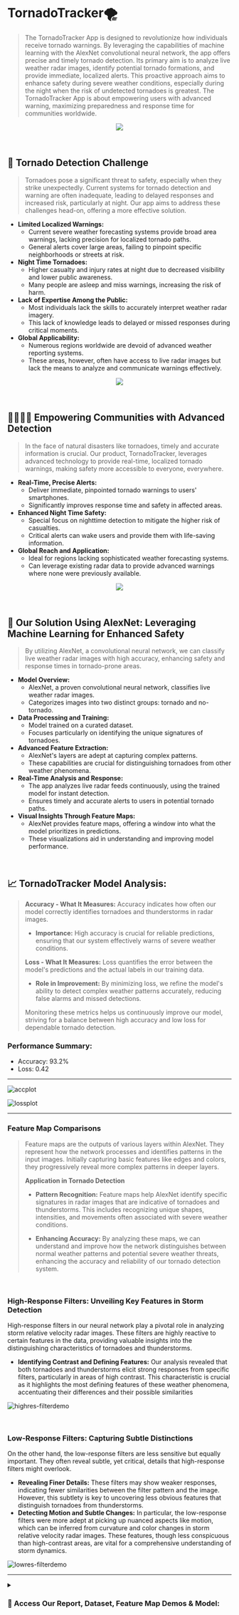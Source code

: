  #  TornadoTracker🌪️
> The TornadoTracker App is designed to revolutionize how individuals receive tornado warnings. By leveraging the capabilities of machine learning with the AlexNet convolutional neural network, the app offers precise and timely tornado detection. Its primary aim is to analyze live weather radar images, identify potential tornado formations, and provide immediate, localized alerts. This proactive approach aims to enhance safety during severe weather conditions, especially during the night when the risk of undetected tornadoes is greatest. The TornadoTracker App is about empowering users with advanced warning, maximizing preparedness and response time for communities worldwide.

<div align="center"> <img src="https://github.com/cam-alvarez/tornado-tracker/blob/main/assets/Tornadotrackerlogo.png"> </div>

&ensp;

## 🚨 Tornado Detection Challenge
> Tornadoes pose a significant threat to safety, especially when they strike unexpectedly. Current systems for tornado detection and warning are often inadequate, leading to delayed responses and increased risk, particularly at night. Our app aims to address these challenges head-on, offering a more effective solution.

- **Limited Localized Warnings:** 
  - Current severe weather forecasting systems provide broad area warnings, lacking precision for localized tornado paths.
  - General alerts cover large areas, failing to pinpoint specific neighborhoods or streets at risk.
- **Night Time Tornadoes:** 
  - Higher casualty and injury rates at night due to decreased visibility and lower public awareness.
  - Many people are asleep and miss warnings, increasing the risk of harm.
- **Lack of Expertise Among the Public:** 
  - Most individuals lack the skills to accurately interpret weather radar imagery.
  - This lack of knowledge leads to delayed or missed responses during critical moments.
- **Global Applicability:** 
  - Numerous regions worldwide are devoid of advanced weather reporting systems.
  - These areas, however, often have access to live radar images but lack the means to analyze and communicate warnings effectively.
&ensp;
 <div align="center"> <img src="https://github.com/cam-alvarez/tornado-tracker/blob/main/assets/Storm-relative-velocity%20radar-images.png"> </div>
 
 &ensp;

## 👨‍👩‍👦‍👦 Empowering Communities with Advanced Detection
> In the face of natural disasters like tornadoes, timely and accurate information is crucial. Our product, TornadoTracker, leverages advanced technology to provide real-time, localized tornado warnings, making safety more accessible to everyone, everywhere.

- **Real-Time, Precise Alerts:** 
  - Deliver immediate, pinpointed tornado warnings to users' smartphones.
  - Significantly improves response time and safety in affected areas.
- **Enhanced Night Time Safety:** 
  - Special focus on nighttime detection to mitigate the higher risk of casualties.
  - Critical alerts can wake users and provide them with life-saving information.
- **Global Reach and Application:** 
  - Ideal for regions lacking sophisticated weather forecasting systems.
  - Can leverage existing radar data to provide advanced warnings where none were previously available.
 &ensp;
 <div align="center"> <img src="https://github.com/cam-alvarez/tornado-tracker/blob/main/assets/tornadotrackermockup%20(1).gif""> </div>   

&ensp;

## 🤖 Our Solution Using AlexNet: Leveraging Machine Learning for Enhanced Safety
> By utilizing AlexNet, a convolutional neural network, we can classify live weather radar images with high accuracy, enhancing safety and response times in tornado-prone areas.

- **Model Overview:** 
  - AlexNet, a proven convolutional neural network, classifies live weather radar images.
  - Categorizes images into two distinct groups: tornado and no-tornado.
- **Data Processing and Training:** 
  - Model trained on a curated dataset.
  - Focuses particularly on identifying the unique signatures of tornadoes.
- **Advanced Feature Extraction:** 
  - AlexNet's layers are adept at capturing complex patterns.
  - These capabilities are crucial for distinguishing tornadoes from other weather phenomena.
- **Real-Time Analysis and Response:** 
  - The app analyzes live radar feeds continuously, using the trained model for instant detection.
  - Ensures timely and accurate alerts to users in potential tornado paths.
- **Visual Insights Through Feature Maps:** 
  - AlexNet provides feature maps, offering a window into what the model prioritizes in predictions.
  - These visualizations aid in understanding and improving model performance.

&ensp;
## 📈 TornadoTracker Model Analysis:

> **Accuracy - What It Measures:** Accuracy indicates how often our model correctly identifies tornadoes and thunderstorms in radar images.
> 
> - **Importance:** High accuracy is crucial for reliable predictions, ensuring that our system effectively warns of severe weather conditions.
>   
> **Loss - What It Measures:** Loss quantifies the error between the model's predictions and the actual labels in our training data.
> 
> - **Role in Improvement:** By minimizing loss, we refine the model's ability to detect complex weather patterns accurately, reducing false alarms and missed detections.
> 
> Monitoring these metrics helps us continuously improve our model, striving for a balance between high accuracy and low loss for dependable tornado detection.

 ### **Performance Summary:**
  - Accuracy:	93.2%
  - Loss: 0.42

---


![accplot](https://github.com/cam-alvarez/tornado-tracker/blob/main/assets/tornadotracker-trainacc-plot.png)

![lossplot](https://github.com/cam-alvarez/tornado-tracker/blob/main/assets/tornadotracker-loss.png)


---
### **Feature Map Comparisons**
> Feature maps are the outputs of various layers within AlexNet. They represent how the network processes and identifies patterns in the input images. Initially capturing basic features like edges and colors, they progressively reveal more complex patterns in deeper layers.
> 
> **Application in Tornado Detection**
> 
> - **Pattern Recognition:** Feature maps help AlexNet identify specific signatures in radar images that are indicative of tornadoes and thunderstorms. This includes recognizing unique shapes, intensities, and movements often associated with severe weather conditions.
> 
> - **Enhancing Accuracy:** By analyzing these maps, we can understand and improve how the network distinguishes between normal weather patterns and potential severe weather threats, enhancing the accuracy and reliability of our tornado detection system.

&ensp;

### High-Response Filters: Unveiling Key Features in Storm Detection
High-response filters in our neural network play a pivotal role in analyzing storm relative velocity radar images. These filters are highly reactive to certain features in the data, providing valuable insights into the distinguishing characteristics of tornadoes and thunderstorms.

- **Identifying Contrast and Defining Features:**
  Our analysis revealed that both tornadoes and thunderstorms elicit strong responses from specific filters, particularly in areas of high contrast. This characteristic is crucial as it highlights the most defining features of these weather phenomena, accentuating their differences and their possible similarities


![highres-filterdemo](https://github.com/cam-alvarez/tornado-tracker/blob/main/assets/HighRes-Filters-Demo.gif)

&ensp;

### Low-Response Filters: Capturing Subtle Distinctions
On the other hand, the low-response filters are less sensitive but equally important. They often reveal subtle, yet critical, details that high-response filters might overlook.

- **Revealing Finer Details:**
  These filters may show weaker responses, indicating fewer similarities between the filter pattern and the image. However, this subtlety is key to uncovering less obvious features that distinguish tornadoes from thunderstorms.
- **Detecting Motion and Subtle Changes:**
  In particular, the low-response filters were more adept at picking up nuanced aspects like motion, which can be inferred from curvature and color changes in storm relative velocity radar images. These features, though less conspicuous than high-contrast areas, are vital for a comprehensive understanding of storm dynamics.



![lowres-filterdemo](https://github.com/cam-alvarez/tornado-tracker/blob/main/assets/LowRes-Filters-Demo.gif)

---
<details>
  <summary><h3><strong> 📁 Access Our Report, Dataset, Feature Map Demos & Model: </strong></h3></summary>

  - [TornadoTracker Dataset](https://docs.google.com/presentation/d/1LDDAGeMAI8bAQunT5-fR2RQIVdAEHhksmrewBhtb1_g/edit?usp=sharing)
  - [TorndaoTracker Model Notebook](https://colab.research.google.com/drive/1cv4eTbLzWr-qSuYILD3vsRIQsQOUg6Pd#scrollTo=MJjTOJXQY7L2)
  - [TornadoTracker Feature Maps(Tornado)](https://colab.research.google.com/drive/1o178C_CcihPKepytHL9mtu-npnC_PWgs#scrollTo=pTdwBSAnfFlx)
  - [TornadoTracker Feature Maps(Thunderstorm)](https://colab.research.google.com/drive/17lBMJOVb6dqtNu20_mx441C-cHlPAXy2#scrollTo=pTdwBSAnfFlx)
  - [Project Report](https://github.com/cam-alvarez/tornado-tracker/blob/main/assets/TornadoTracker_Report.pdf)
</details>
